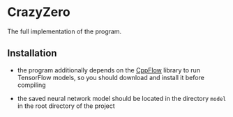 # CrazyZero

The full implementation of the program.

## Installation

- the program additionally depends on the [CppFlow](https://github.com/serizba/cppflow) library to run TensorFlow models, so you should download and install it before compiling

- the saved neural network model should be located in the directory `model` in the root directory of the project
